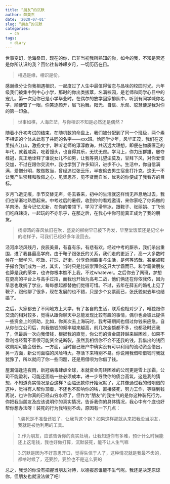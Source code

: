```yaml
---
title: “朋友”的沉默
author: 薛英杰
date: '2020-07-01'
slug: “朋友”的沉默
categories:
  - cn
tags:
  - diary
---
```

世事变幻，沧海桑田，现在的你，已非当初我所熟知的你，如今的我，不知是否还是你所认识的我？回忆往昔峥嵘岁月，一切历历在目。

>相遇是缘，相识是份。

感谢缘分让你我相遇相识，一起度过了人生中最值得留恋与品味的校园时光。六年级我们被集中到中心小学，那时的你出类拔萃，名满校园，是老师和同学心目中的宠儿。第一次见你已是小学毕业时，在偶尔的放学回家排队中，听到有同学喊你名字，顺便瞥了一眼，你笑逐颜开，眉飞色舞。阳光、自信、乐观、聪慧便是我对你的第一印象。

> 世事如棋，人海茫茫，与你相识不知是必然还是偶然？

随着小升初考试的结束，在随机数的命盘上，我们被分配到了同一个班级，两个素不相识的个体从此有了共同的名字——xxx班。恰同学少年，风华正茂，我们在这里指点江山，激扬文字，聆听老师的淳淳教诲，共话远大理想，即便在物质匮乏的年代，就着咸菜，吃着馒头，也自得其乐，无忧无虑。学习上，你力压群雄，屡夺桂冠，真正地诠释了谁说女儿不如男，让我等男儿望尘莫及，甘拜下风，对你爱恨交加，不过在跟你交流中，我也学到了许多知识，进步不小。生活中，你自信满满，爱憎分明，敢做敢当，曾经追过张云乐，半夜偷去男生宿舍打扑克。这无一不让我产生崇拜和敬佩之心，见贤思齐，见不贤而自省，优秀的你便成了我看齐的目标。

岁月飞逝无痕，季节交替无声，冬去春来，初中的生活就这样悄无声息地过去，我们也渐渐地熟悉起来。中考过后的暑假，收到你的看戏邀请，来你家吃了你妈做的羊肉汤，至今记忆尤新，在你的带领下，学习了滑旱冰，跟鞍子、张丽娟、丁飞他们吃麻辣烫，一起玩的不亦乐乎，在那之后，在我心中你可能真正成为了我的朋友。

> 杨柳湾的春风依旧在吹，盛夏的柳树早已披下秀发，毕至堂饭菜还是记忆中的老样子，可我们已经好多年没回去。

泾河岸晓风残月，良辰美景，有喜有乐，有悲有欢。经过中考的厮杀，我们杀出重围，进了我县最高学府。由于鞍子跟张氏的关系，我们走的更近了，高一大多数时候在一起学习、吃饭、打球、逛街，分享奇闻趣事与生活，是何等悠哉，甚至被鞍子撮合我们成为一对，其实，当时只是比较崇拜你这只大学霸而已，和学霸做朋友也算是我的荣幸，也许你根本瞧不上我，不过whatever。之后你去了网班，梦想在更高的平台上与高手过招，而我也开始为高考二战，他们俩还在你侬我侬，因为早恋也耽搁了学业，每每想起都替他们觉得可惜。不过，去年在薛五的婚礼上见了鞍子，跟他聊了很多，现在发展的也不错，只是少个女票而已，张氏貌似去年也结婚了。


之后，大家都去了不同地方上大学，有了各自的生活，联系也相对少了，唯独跟你交流的相对较多，觉得从跟你聊天中总能发现比较有趣的事情，偶尔也会彼此提供一些资金上的资助，比如，你某次去上海玩时，我考研期间也借过你钱来应急。自从你创立公司后，向我借钱的频率越来越高，前几次金额都不多，也都及时还我了，但最后一次向我借钱，根据我的直觉，你公司的资金周转越来越困难，如果不盈利或经营不善很可能资金链断裂，虽然我相信你不会不还我的钱，我借出的钱回收周期可能会很长。一方面，当时自己账户中确实没有可以利用的流动资金借出，另一方面，新公司面临的风险特大，存活下来特别不易。你说用我借呗借钱时我就犹豫了，所以就问了你一些问题，还是用借呗为你借了钱。


屋漏偏逢连夜雨，新冠病毒肆虐全球，本就资金周转困难的公司更是雪上加霜，公司不能盈利，可能还面临一些必须成本，进一步导致你的债台高筑，这是我的猜想，不知道真实情况是否这样？面临还款你开始沉默了，尤其像通过我的借呗借的这种，觉得有人帮你顶着，不还也不影响你的啥，直接装死，努力工作，等赚到钱再说，也许你真的已经山穷水尽了，但作为“朋友”的我生气的是你这种装死行为，你把我当朋友及应该说明你的真实情况，告诉我你的具体情况，我心中有个底也好帮你想办法呀！装死的行为我特别不齿，原因有一下几点：
> 1.装死是不准备还钱了，让我背这个锅？如果这样那就从来把我没当朋友，我就是被他利用的工具。

> 2.作为朋友，应该告诉你的真实处境，让我知道你有多难，预计什么时候能还上这笔钱，我也好做打算，沉默装死，能不让人生气嘛

> 3.沉默是因为不好意思开口，觉得失信于人了，这种情况就是我最不齿的，都啥时候了，还要脸，要脸也不是这么要的

总之，我觉的你没有把握当朋友对待，以德报怨谁能不生气呢。我还是决定原谅你，但朋友也就没法做了吧! 

